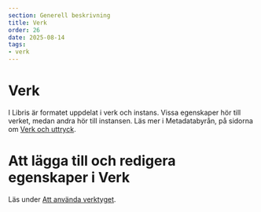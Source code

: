 ```yaml
---
section: Generell beskrivning
title: Verk
order: 26
date: 2025-08-14
tags:
- verk
--- 
```


# Verk
I Libris är formatet uppdelat i verk och instans. Vissa egenskaper hör till verket, medan andra hör till instansen. Läs mer i Metadatabyrån, på sidorna om [Verk och uttryck](https://metadatabyran.kb.se/generella-anvisningar---rda/verk-och-uttryck).

# Att lägga till och redigera egenskaper i Verk
Läs under [Att använda verktyget](https://libris.kb.se/katalogisering/help/use-the-editor).
